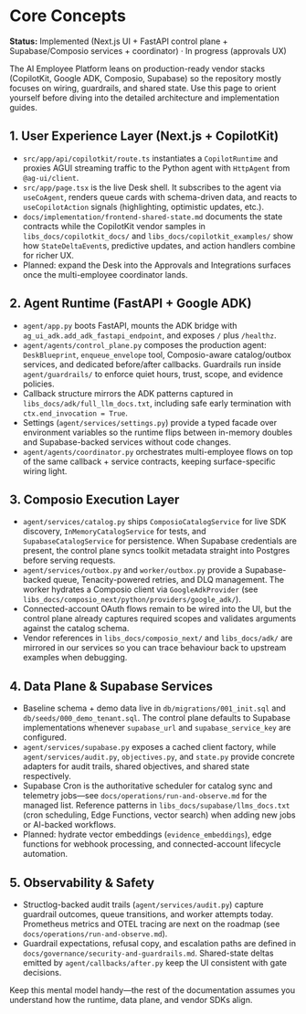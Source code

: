 # Core Concepts

**Status:** Implemented (Next.js UI + FastAPI control plane + Supabase/Composio services + coordinator) ·
In progress (approvals UX)

The AI Employee Platform leans on production-ready vendor stacks (CopilotKit, Google ADK,
Composio, Supabase) so the repository mostly focuses on wiring, guardrails, and shared
state. Use this page to orient yourself before diving into the detailed architecture and
implementation guides.

## 1. User Experience Layer (Next.js + CopilotKit)

- `src/app/api/copilotkit/route.ts` instantiates a `CopilotRuntime` and proxies AGUI
  streaming traffic to the Python agent with `HttpAgent` from `@ag-ui/client`.
- `src/app/page.tsx` is the live Desk shell. It subscribes to the agent via
  `useCoAgent`, renders queue cards with schema-driven data, and reacts to
  `useCopilotAction` signals (highlighting, optimistic updates, etc.).
- `docs/implementation/frontend-shared-state.md` documents the state contracts while the
  CopilotKit vendor samples in `libs_docs/copilotkit_docs/` and
  `libs_docs/copilotkit_examples/` show how `StateDeltaEvent`s, predictive updates, and
  action handlers combine for richer UX.
- Planned: expand the Desk into the Approvals and Integrations surfaces once the
  multi-employee coordinator lands.

## 2. Agent Runtime (FastAPI + Google ADK)

- `agent/app.py` boots FastAPI, mounts the ADK bridge with
  `ag_ui_adk.add_adk_fastapi_endpoint`, and exposes `/` plus `/healthz`.
- `agent/agents/control_plane.py` composes the production agent:
  `DeskBlueprint`, `enqueue_envelope` tool, Composio-aware catalog/outbox services, and
  dedicated before/after callbacks. Guardrails run inside `agent/guardrails/` to enforce
  quiet hours, trust, scope, and evidence policies.
- Callback structure mirrors the ADK patterns captured in
  `libs_docs/adk/full_llm_docs.txt`, including safe early termination with
  `ctx.end_invocation = True`.
- Settings (`agent/services/settings.py`) provide a typed facade over environment
  variables so the runtime flips between in-memory doubles and Supabase-backed services
  without code changes.
- `agent/agents/coordinator.py` orchestrates multi-employee flows on top of the same
  callback + service contracts, keeping surface-specific wiring light.

## 3. Composio Execution Layer

- `agent/services/catalog.py` ships `ComposioCatalogService` for live SDK discovery,
  `InMemoryCatalogService` for tests, and `SupabaseCatalogService` for persistence. When
  Supabase credentials are present, the control plane syncs toolkit metadata straight
  into Postgres before serving requests.
- `agent/services/outbox.py` and `worker/outbox.py` provide a Supabase-backed queue,
  Tenacity-powered retries, and DLQ management. The worker hydrates a Composio client via
  `GoogleAdkProvider` (see `libs_docs/composio_next/python/providers/google_adk/`).
- Connected-account OAuth flows remain to be wired into the UI, but the control plane
  already captures required scopes and validates arguments against the catalog schema.
- Vendor references in `libs_docs/composio_next/` and `libs_docs/adk/` are mirrored in our
  services so you can trace behaviour back to upstream examples when debugging.

## 4. Data Plane & Supabase Services

- Baseline schema + demo data live in `db/migrations/001_init.sql` and
  `db/seeds/000_demo_tenant.sql`. The control plane defaults to Supabase implementations
  whenever `supabase_url` and `supabase_service_key` are configured.
- `agent/services/supabase.py` exposes a cached client factory, while
  `agent/services/audit.py`, `objectives.py`, and `state.py` provide concrete adapters for
  audit trails, shared objectives, and shared state respectively.
- Supabase Cron is the authoritative scheduler for catalog sync and telemetry jobs—see
  `docs/operations/run-and-observe.md` for the managed list. Reference patterns in
  `libs_docs/supabase/llms_docs.txt` (cron scheduling, Edge Functions, vector search) when
  adding new jobs or AI-backed workflows.
- Planned: hydrate vector embeddings (`evidence_embeddings`), edge functions for webhook
  processing, and connected-account lifecycle automation.

## 5. Observability & Safety

- Structlog-backed audit trails (`agent/services/audit.py`) capture guardrail outcomes,
  queue transitions, and worker attempts today. Prometheus metrics and OTEL tracing are
  next on the roadmap (see `docs/operations/run-and-observe.md`).
- Guardrail expectations, refusal copy, and escalation paths are defined in
  `docs/governance/security-and-guardrails.md`. Shared-state deltas emitted by
  `agent/callbacks/after.py` keep the UI consistent with gate decisions.

Keep this mental model handy—the rest of the documentation assumes you understand how
the runtime, data plane, and vendor SDKs align.
